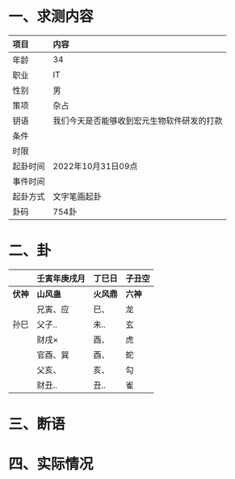 # 一、求测内容
|项目|内容|
|:-|:-|
|年龄|34|
|职业|IT|
|性别|男|
|策项|杂占|
|钥语|我们今天是否能够收到宏元生物软件研发的打款|
|条件||
|时限||
|起卦时间|2022年10月31日09点|
|事件时间||
|起卦方式|文字笔画起卦|
|卦码|754卦|

# 二、卦
||壬寅年庚戌月|丁巳日|子丑空|
|:-|:-|:-|:-|
|**伏神**|**山风蛊**|**火风鼎**|**六神**|
||兄寅、应|巳、|龙|
|孙巳|父子..|未..|玄|
||财戌×|酉、|虎|
||官酉、巽|酉、|蛇|
||父亥、|亥、|勾|
||财丑..|丑..|雀|


# 三、断语

# 四、实际情况